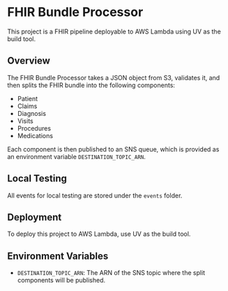 # FHIR Bundle Processor

This project is a FHIR pipeline deployable to AWS Lambda using UV as the build tool.

## Overview

The FHIR Bundle Processor takes a JSON object from S3, validates it, and then splits the FHIR bundle into the following components:
- Patient
- Claims
- Diagnosis
- Visits
- Procedures
- Medications

Each component is then published to an SNS queue, which is provided as an environment variable `DESTINATION_TOPIC_ARN`.

## Local Testing

All events for local testing are stored under the `events` folder.

## Deployment

To deploy this project to AWS Lambda, use UV as the build tool.

## Environment Variables

- `DESTINATION_TOPIC_ARN`: The ARN of the SNS topic where the split components will be published.
